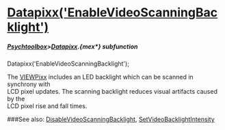 # [Datapixx('EnableVideoScanningBacklight')](Datapixx-EnableVideoScanningBacklight) 
##### [Psychtoolbox](Psychtoolbox)>[Datapixx](Datapixx).{mex*} subfunction

Datapixx('EnableVideoScanningBacklight');

The [VIEWPixx](VIEWPixx) includes an LED backlight which can be scanned in synchrony with  
LCD pixel updates. The scanning backlight reduces visual artifacts caused by the  
LCD pixel rise and fall times.  
  


###See also:
[DisableVideoScanningBacklight](Datapixx-DisableVideoScanningBacklight), [SetVideoBacklightIntensity](Datapixx-SetVideoBacklightIntensity)
